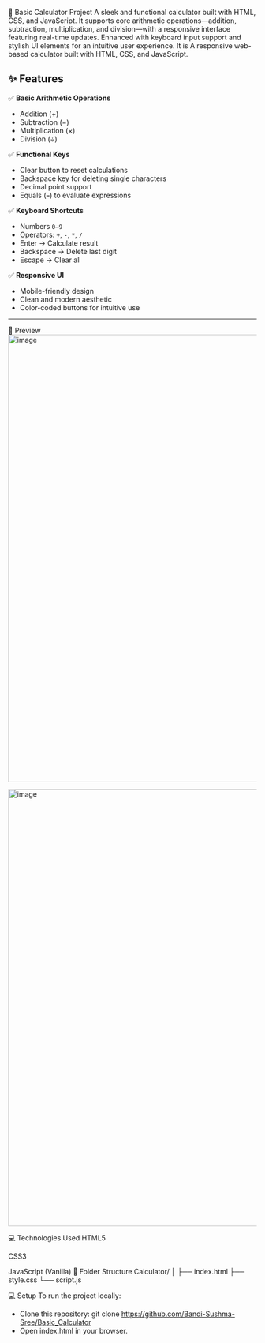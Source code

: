 🧮 Basic Calculator Project
A sleek and functional calculator built with HTML, CSS, and JavaScript. It supports core arithmetic operations—addition, subtraction, multiplication, and division—with a responsive interface featuring real-time updates. Enhanced with keyboard input support and stylish UI elements for an intuitive user experience.
It is A responsive web-based calculator built with HTML, CSS, and JavaScript.
## ✨ Features

✅ **Basic Arithmetic Operations**

- Addition (+)
- Subtraction (−)
- Multiplication (×)
- Division (÷)

✅ **Functional Keys**

- Clear button to reset calculations
- Backspace key for deleting single characters
- Decimal point support
- Equals (`=`) to evaluate expressions

✅ **Keyboard Shortcuts**

- Numbers `0–9`
- Operators: `+`, `-`, `*`, `/`
- Enter → Calculate result
- Backspace → Delete last digit
- Escape → Clear all

✅ **Responsive UI**

- Mobile-friendly design
- Clean and modern aesthetic
- Color-coded buttons for intuitive use

---

📸 Preview
<img width="1869" height="907" alt="image" src="https://github.com/user-attachments/assets/b33103a5-a563-42be-821c-88368da94c15" />

<img width="1871" height="886" alt="image" src="https://github.com/user-attachments/assets/a9b88783-9c5e-4654-8299-8281674ba361" />

💻 Technologies Used
HTML5

CSS3

JavaScript (Vanilla)
📂 Folder Structure
Calculator/
│
├── index.html
├── style.css
└── script.js


💻 Setup
To run the project locally:
- Clone this repository:
git clone https://github.com/Bandi-Sushma-Sree/Basic_Calculator
- Open index.html in your browser.

